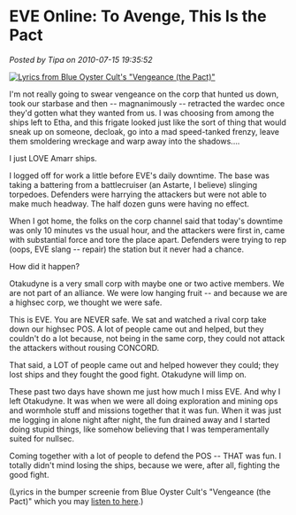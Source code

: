 # EVE Online: To Avenge, This Is the Pact

*Posted by Tipa on 2010-07-15 19:35:52*

[![](../../../uploads/2010/07/ExeFile-2010-07-15-18-59-18-47.jpg "Lyrics from Blue Oyster Cult's \"Vengeance (the Pact)\"")](../../../uploads/2010/07/ExeFile-2010-07-15-18-59-18-47.jpg)

I'm not really going to swear vengeance on the corp that hunted us down, took our starbase and then -- magnanimously -- retracted the wardec once they'd gotten what they wanted from us. I was choosing from among the ships left to Etha, and this frigate looked just like the sort of thing that would sneak up on someone, decloak, go into a mad speed-tanked frenzy, leave them smoldering wreckage and warp away into the shadows....

I just LOVE Amarr ships.

I logged off for work a little before EVE's daily downtime. The base was taking a battering from a battlecruiser (an Astarte, I believe) slinging torpedoes. Defenders were harrying the attackers but were not able to make much headway. The half dozen guns were having no effect.

When I got home, the folks on the corp channel said that today's downtime was only 10 minutes vs the usual hour, and the attackers were first in, came with substantial force and tore the place apart. Defenders were trying to rep (oops, EVE slang -- repair) the station but it never had a chance.

How did it happen?

Otakudyne is a very small corp with maybe one or two active members. We are not part of an alliance. We were low hanging fruit -- and because we are a highsec corp, we thought we were safe.

This is EVE. You are NEVER safe. We sat and watched a rival corp take down our highsec POS. A lot of people came out and helped, but they couldn't do a lot because, not being in the same corp, they could not attack the attackers without rousing CONCORD.

That said, a LOT of people came out and helped however they could; they lost ships and they fought the good fight. Otakudyne will limp on.

These past two days have shown me just how much I miss EVE. And why I left Otakudyne. It was when we were all doing exploration and mining ops and wormhole stuff and missions together that it was fun. When it was just me logging in alone night after night, the fun drained away and I started doing stupid things, like somehow believing that I was temperamentally suited for nullsec.

Coming together with a lot of people to defend the POS -- THAT was fun. I totally didn't mind losing the ships, because we were, after all, fighting the good fight.

(Lyrics in the bumper screenie from Blue Oyster Cult's "Vengeance (the Pact)" which you may [listen to here](http://www.youtube.com/watch?v=3t1NuAQj0vY).)
